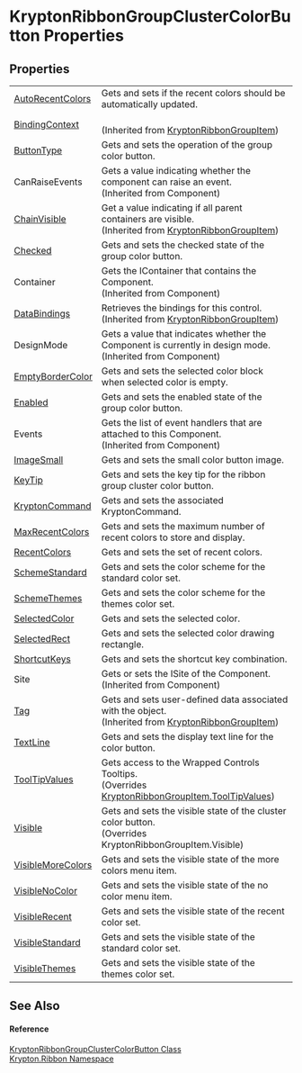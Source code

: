 # KryptonRibbonGroupClusterColorButton Properties




## Properties
<table>
<tr>
<td><a href="020eb862-684c-c491-a9b9-b56c9764087e.md">AutoRecentColors</a></td>
<td>Gets and sets if the recent colors should be automatically updated.</td></tr>
<tr>
<td><a href="c9f41166-b541-4efc-c022-7bf3fad1b338.md">BindingContext</a></td>
<td><br />(Inherited from <a href="42b4e823-3d0e-29bf-ca83-927a7a58295d.md">KryptonRibbonGroupItem</a>)</td></tr>
<tr>
<td><a href="360d8f4f-bb15-316f-fcde-7ae14be8f511.md">ButtonType</a></td>
<td>Gets and sets the operation of the group color button.</td></tr>
<tr>
<td>CanRaiseEvents</td>
<td>Gets a value indicating whether the component can raise an event.<br />(Inherited from Component)</td></tr>
<tr>
<td><a href="302e2c6c-a240-ed7c-5bbf-0db525ef4a32.md">ChainVisible</a></td>
<td>Get a value indicating if all parent containers are visible.<br />(Inherited from <a href="42b4e823-3d0e-29bf-ca83-927a7a58295d.md">KryptonRibbonGroupItem</a>)</td></tr>
<tr>
<td><a href="5309e8ee-49ff-ff7a-ee12-ac815ca49f5b.md">Checked</a></td>
<td>Gets and sets the checked state of the group color button.</td></tr>
<tr>
<td>Container</td>
<td>Gets the IContainer that contains the Component.<br />(Inherited from Component)</td></tr>
<tr>
<td><a href="27c19a8c-9d52-40d5-9190-6d7fb79ce391.md">DataBindings</a></td>
<td>Retrieves the bindings for this control.<br />(Inherited from <a href="42b4e823-3d0e-29bf-ca83-927a7a58295d.md">KryptonRibbonGroupItem</a>)</td></tr>
<tr>
<td>DesignMode</td>
<td>Gets a value that indicates whether the Component is currently in design mode.<br />(Inherited from Component)</td></tr>
<tr>
<td><a href="9ba5bce7-b5bb-0c8a-1b48-8317acac0289.md">EmptyBorderColor</a></td>
<td>Gets and sets the selected color block when selected color is empty.</td></tr>
<tr>
<td><a href="7b79207b-025e-9f76-0fc2-ec2ecd3bbd56.md">Enabled</a></td>
<td>Gets and sets the enabled state of the group color button.</td></tr>
<tr>
<td>Events</td>
<td>Gets the list of event handlers that are attached to this Component.<br />(Inherited from Component)</td></tr>
<tr>
<td><a href="a323073b-34af-6c6c-0990-e0d8c04a2c25.md">ImageSmall</a></td>
<td>Gets and sets the small color button image.</td></tr>
<tr>
<td><a href="e012af6a-13c5-bf3a-1ec7-23fe96bf6f6d.md">KeyTip</a></td>
<td>Gets and sets the key tip for the ribbon group cluster color button.</td></tr>
<tr>
<td><a href="ae707728-f445-2eb0-dc18-75ca42090624.md">KryptonCommand</a></td>
<td>Gets and sets the associated KryptonCommand.</td></tr>
<tr>
<td><a href="5c149649-0c48-a14e-0eae-beeea3a1e1d7.md">MaxRecentColors</a></td>
<td>Gets and sets the maximum number of recent colors to store and display.</td></tr>
<tr>
<td><a href="9bb3bdb2-04d1-93cf-b19e-5d2eda225dd2.md">RecentColors</a></td>
<td>Gets and sets the set of recent colors.</td></tr>
<tr>
<td><a href="3c332376-a7b4-ce9f-ea31-93d22a5ac3da.md">SchemeStandard</a></td>
<td>Gets and sets the color scheme for the standard color set.</td></tr>
<tr>
<td><a href="d412b1c8-7c37-acd7-8e15-eabef836b46b.md">SchemeThemes</a></td>
<td>Gets and sets the color scheme for the themes color set.</td></tr>
<tr>
<td><a href="e7584aba-5d94-ac95-ec7b-ddc22771626a.md">SelectedColor</a></td>
<td>Gets and sets the selected color.</td></tr>
<tr>
<td><a href="419873a8-1402-7c18-6176-eae9fd3988a9.md">SelectedRect</a></td>
<td>Gets and sets the selected color drawing rectangle.</td></tr>
<tr>
<td><a href="2771e91e-1d89-eb4e-f9ca-701b7149f28e.md">ShortcutKeys</a></td>
<td>Gets and sets the shortcut key combination.</td></tr>
<tr>
<td>Site</td>
<td>Gets or sets the ISite of the Component.<br />(Inherited from Component)</td></tr>
<tr>
<td><a href="8f0958de-84a9-b6c7-700f-32549d83cf88.md">Tag</a></td>
<td>Gets and sets user-defined data associated with the object.<br />(Inherited from <a href="42b4e823-3d0e-29bf-ca83-927a7a58295d.md">KryptonRibbonGroupItem</a>)</td></tr>
<tr>
<td><a href="6cfff998-40fb-811a-5776-27e7ffb138a7.md">TextLine</a></td>
<td>Gets and sets the display text line for the color button.</td></tr>
<tr>
<td><a href="d038dfe7-38ae-c55e-1dcd-1d6ab9b48a9a.md">ToolTipValues</a></td>
<td>Gets access to the Wrapped Controls Tooltips.<br />(Overrides <a href="ab122b1c-b5e5-dfd9-e66a-286ea03ea3cb.md">KryptonRibbonGroupItem.ToolTipValues</a>)</td></tr>
<tr>
<td><a href="49af1c5d-503c-3d73-a4ac-14bb1263711d.md">Visible</a></td>
<td>Gets and sets the visible state of the cluster color button.<br />(Overrides KryptonRibbonGroupItem.Visible)</td></tr>
<tr>
<td><a href="e75c6177-9d22-5daf-95ff-e76728a413ca.md">VisibleMoreColors</a></td>
<td>Gets and sets the visible state of the more colors menu item.</td></tr>
<tr>
<td><a href="b5407846-72cf-026a-6983-b73e2491a49f.md">VisibleNoColor</a></td>
<td>Gets and sets the visible state of the no color menu item.</td></tr>
<tr>
<td><a href="6b0b8faa-cbab-8b6c-f98e-60ac7be0a561.md">VisibleRecent</a></td>
<td>Gets and sets the visible state of the recent color set.</td></tr>
<tr>
<td><a href="1f694630-c3fb-46a1-e401-a2512ee361ee.md">VisibleStandard</a></td>
<td>Gets and sets the visible state of the standard color set.</td></tr>
<tr>
<td><a href="0122e337-b085-8b2f-2f8a-d993b6baf4bb.md">VisibleThemes</a></td>
<td>Gets and sets the visible state of the themes color set.</td></tr>
</table>

## See Also


#### Reference
<a href="11637402-9f93-e6c3-d391-f6486719dd91.md">KryptonRibbonGroupClusterColorButton Class</a>  
<a href="1e9bc734-cff9-e9b8-f013-94cdac669794.md">Krypton.Ribbon Namespace</a>  
